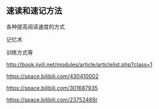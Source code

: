 ## 速读和速记方法

各种提高阅读速度的方式

记忆术

训练方式等



http://book.jiyili.net/modules/article/articlelist.php?class=1



https://space.bilibili.com/430410002

https://space.bilibili.com/301687935

https://space.bilibili.com/23752489/

